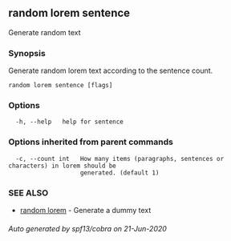 ## random lorem sentence

Generate random text

### Synopsis

Generate random lorem text according to the sentence count.

```
random lorem sentence [flags]
```

### Options

```
  -h, --help   help for sentence
```

### Options inherited from parent commands

```
  -c, --count int   How many items (paragraphs, sentences or characters) in lorem should be
                    generated. (default 1)
```

### SEE ALSO

* [random lorem](random_lorem.md)	 - Generate a dummy text

###### Auto generated by spf13/cobra on 21-Jun-2020
